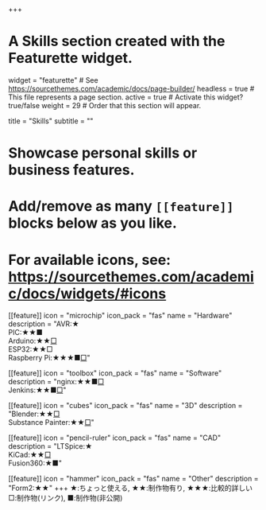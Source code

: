 +++
# A Skills section created with the Featurette widget.
widget = "featurette"  # See https://sourcethemes.com/academic/docs/page-builder/
headless = true  # This file represents a page section.
active = true  # Activate this widget? true/false
weight = 29  # Order that this section will appear.

title = "Skills"
subtitle = ""

# Showcase personal skills or business features.
# 
# Add/remove as many `[[feature]]` blocks below as you like.
# 
# For available icons, see: https://sourcethemes.com/academic/docs/widgets/#icons

[[feature]]
  icon = "microchip"
  icon_pack = "fas"
  name = "Hardware"
  description = "AVR:★ <br>PIC:★★■ <br>Arduino:★★[□](/project/ap-miconcar) <br>ESP32:★★□ <br>Raspberry Pi:★★★■[□](/project/ckep-composite-backbone-system)"

[[feature]]
  icon = "toolbox"
  icon_pack = "fas"
  name = "Software"
  description = "nginx:★★■[□](/project/ckep-composite-backbone-system) <br>Jenkins:★★■[□](/project/vrchat-world)"

[[feature]]
  icon = "cubes"
  icon_pack = "fas"
  name = "3D"
  description = "Blender:★★[□](/project/vrchat-world) <br>Substance Painter:★★[□](/project/vrchat-world)"

[[feature]]
  icon = "pencil-ruler"
  icon_pack = "fas"
  name = "CAD"
  description = "LTSpice:★ <br>KiCad:★★[□](/project/ap-miconcar)  <br>Fusion360:★■"

[[feature]]
  icon = "hammer"
  icon_pack = "fas"
  name = "Other"
  description = "Form2:★★"
+++
★:ちょっと使える, ★★:制作物有り, ★★★:比較的詳しい <br>
□:制作物(リンク), ■:制作物(非公開)